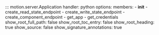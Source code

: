 ::: motion.server.Application
    handler: python
    options:
        members:
            - __init__
            - create_read_state_endpoint
            - create_write_state_endpoint
            - create_component_endpoint
            - get_app
            - get_credentials
        show_root_full_path: false
        show_root_toc_entry: false
        show_root_heading: true
        show_source: false
        show_signature_annotations: true
